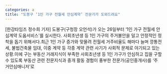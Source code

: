 ```yaml
---
categories: a
title: "도봉구 ‘1인 가구 전월세 안심계약’ 전문가가 도와드려요"
---
```

[한강타임즈 정수희 기자] 도봉구(구청장 오언석)가 오는 26일부터 ‘1인 가구 전월세 안심계약 도움서비스’를 실시한다. 사회초년생 등 1인 가구의 주거불안을 덜고 안정적인 정착을 돕기 위해서다.최근 1인 가구 증가와 맞물려 전월세 거주비율도 해마다 늘며 깡통전세, 불법건축물 임대, 이중 계약 등 각종 계약 관련 사기가 사회적 문제로 야기되고 있는 상황.이에 구는 부동산 거래지식이 부족한 사회초년생 등 1인 가구가 안심하고 집을 구할 수 있도록 부동산 관련 전문지식과 중개 활동 경험이 풍부한 전문가(공인중개사)를 ‘주거안심매니저’로